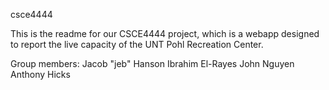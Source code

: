 csce4444

This is the readme for our CSCE4444 project, which is a webapp designed to report the live capacity of the UNT Pohl Recreation Center.

Group members:
  Jacob "jeb" Hanson
  Ibrahim El-Rayes
  John Nguyen
  Anthony Hicks
